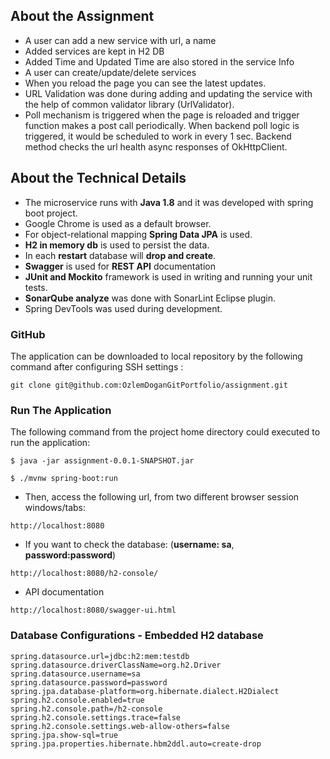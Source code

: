 ## About the Assignment
 
* A user can add a new service with url, a name
* Added services are kept in H2 DB
* Added Time and Updated Time are also stored in the service Info
* A user can create/update/delete services
* When you reload the page you can see the latest updates.
* URL Validation was done during adding and updating the service with the help of common validator library (UrlValidator).
* Poll mechanism is triggered when the page is reloaded and trigger function makes a post call periodically. When backend poll logic is triggered, it would be scheduled to work in every 1 sec. Backend method checks the url health async responses of OkHttpClient.

## About the Technical Details
* The microservice runs with **Java 1.8** and it was developed with spring boot project.
* Google Chrome is used as a default browser.
* For object-relational mapping **Spring Data JPA** is used.
* **H2 in memory db** is used to persist the data. 
* In each **restart** database will **drop and create**.
* **Swagger** is used for **REST API** documentation  
* **JUnit and Mockito** framework is used in writing and running your unit tests.
* **SonarQube analyze** was done with SonarLint Eclipse plugin.
* Spring DevTools was used during development.

### GitHub  
  The application can be downloaded to local repository by the following command after configuring SSH settings : 
  
  ```
  git clone git@github.com:OzlemDoganGitPortfolio/assignment.git
  ```
### Run The Application
The following command from the project home directory could executed to run the application:
  
```
$ java -jar assignment-0.0.1-SNAPSHOT.jar  
```
```
$ ./mvnw spring-boot:run 
```
* Then, access the following url, from two different browser session windows/tabs:

```
http://localhost:8080
```
* If you want to check the database: (**username: sa**, **password:password**)

```
http://localhost:8080/h2-console/
```
* API documentation

```
http://localhost:8080/swagger-ui.html
```
### Database Configurations - Embedded H2 database
```
spring.datasource.url=jdbc:h2:mem:testdb
spring.datasource.driverClassName=org.h2.Driver
spring.datasource.username=sa
spring.datasource.password=password
spring.jpa.database-platform=org.hibernate.dialect.H2Dialect
spring.h2.console.enabled=true
spring.h2.console.path=/h2-console
spring.h2.console.settings.trace=false
spring.h2.console.settings.web-allow-others=false
spring.jpa.show-sql=true
spring.jpa.properties.hibernate.hbm2ddl.auto=create-drop
```

